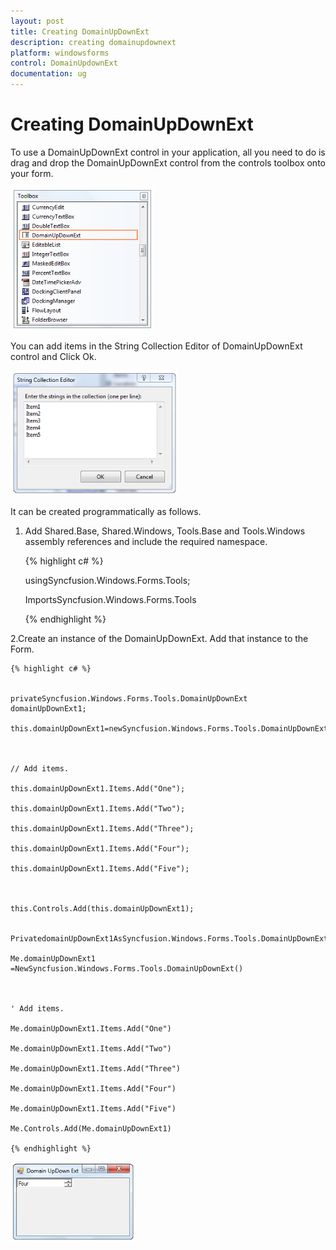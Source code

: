 ```yaml
---
layout: post
title: Creating DomainUpDownExt
description: creating domainupdownext
platform: windowsforms
control: DomainUpdownExt 
documentation: ug
---
```

# Creating DomainUpDownExt


To use a DomainUpDownExt control in your application, all you need to do is drag and drop the DomainUpDownExt control from the controls toolbox onto your form.

![](DomainUpdownExt_images/Overview_img420.png)



You can add items in the String Collection Editor of DomainUpDownExt control and Click Ok.

![](DomainUpdownExt_images/Overview_img421.png) 



It can be created programmatically as follows.

1. Add Shared.Base, Shared.Windows, Tools.Base and Tools.Windows assembly references and include the required namespace.

    {% highlight c# %}

    usingSyncfusion.Windows.Forms.Tools;

    ImportsSyncfusion.Windows.Forms.Tools

    {% endhighlight %}

2.Create an instance of the DomainUpDownExt. Add that instance to the Form.

    {% highlight c# %}


    privateSyncfusion.Windows.Forms.Tools.DomainUpDownExt domainUpDownExt1;

	this.domainUpDownExt1=newSyncfusion.Windows.Forms.Tools.DomainUpDownExt();



	// Add items.

	this.domainUpDownExt1.Items.Add("One");

	this.domainUpDownExt1.Items.Add("Two");

	this.domainUpDownExt1.Items.Add("Three");

	this.domainUpDownExt1.Items.Add("Four");

	this.domainUpDownExt1.Items.Add("Five");



	this.Controls.Add(this.domainUpDownExt1);


    PrivatedomainUpDownExt1AsSyncfusion.Windows.Forms.Tools.DomainUpDownExt

	Me.domainUpDownExt1 =NewSyncfusion.Windows.Forms.Tools.DomainUpDownExt()



	' Add items.

	Me.domainUpDownExt1.Items.Add("One")

	Me.domainUpDownExt1.Items.Add("Two")

	Me.domainUpDownExt1.Items.Add("Three")

	Me.domainUpDownExt1.Items.Add("Four")

	Me.domainUpDownExt1.Items.Add("Five")

    Me.Controls.Add(Me.domainUpDownExt1)

    {% endhighlight %}

   ![](DomainUpdownExt_images/Overview_img422.png)
   
            
